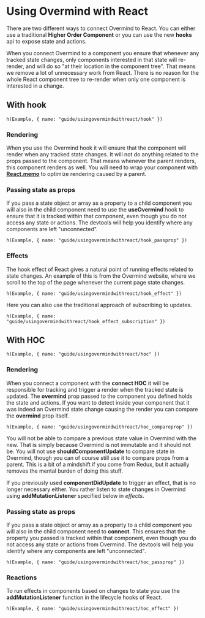 # Using Overmind with React

There are two different ways to connect Overmind to React. You can either use a traditional **Higher Order Component** or you can use the new **hooks** api to expose state and actions.

When you connect Overmind to a component you ensure that whenever any tracked state changes, only components interested in that state will re-render, and will do so "at their location in the component tree". That means we remove a lot of unnecessary work from React. There is no reason for the whole React component tree to re-render when only one component is interested in a change.

## With hook
```marksy
h(Example, { name: "guide/usingovermindwithreact/hook" })
```

### Rendering

When you use the Overmind hook it will ensure that the component will render when any tracked state changes. It will not do anything related to the props passed to the component. That means whenever the parent renders, this component renders as well. You will need to wrap your component with [**React.memo**](https://reactjs.org/docs/react-api.html#reactmemo) to optimize rendering caused by a parent.


### Passing state as props

If you pass a state object or array as a property to a child component you will also in the child component need to use the **useOvermind** hook to ensure that it is tracked within that component, even though you do not access any state or actions. The devtools will help you identify where any components are left "unconnected".

```marksy
h(Example, { name: "guide/usingovermindwithreact/hook_passprop" })
```

### Effects

The hook effect of React gives a natural point of running effects related to state changes. An example of this is from the Overmind website, where we scroll to the top of the page whenever the current page state changes.

```marksy
h(Example, { name: "guide/usingovermindwithreact/hook_effect" })
```

Here you can also use the traditional approach of subscribing to updates.

```marksy
h(Example, { name: "guide/usingovermindwithreact/hook_effect_subscription" })
```

## With HOC
```marksy
h(Example, { name: "guide/usingovermindwithreact/hoc" })
```

### Rendering

When you connect a component with the **connect HOC** it will be responsible for tracking and trigger a render when the tracked state is updated. The **overmind** prop passed to the component you defined holds the state and actions. If you want to detect inside your component that it was indeed an Overmind state change causing the render you can compare the **overmind** prop itself.

```marksy
h(Example, { name: "guide/usingovermindwithreact/hoc_compareprop" })
```

You will not be able to compare a previous state value in Overmind with the new. That is simply because Overmind is not immutable and it should not be. You will not use **shouldComponentUpdate** to compare state in Overmind, though you can of course still use it to compare props from a parent. This is a bit of a mindshift if you come from Redux, but it actually removes the mental burden of doing this stuff.

If you previously used **componentDidUpdate** to trigger an effect, that is no longer necessary either. You rather listen to state changes in Overmind using **addMutationListener** specified below in *effects*.

### Passing state as props

If you pass a state object or array as a property to a child component you will also in the child component need to **connect**. This ensures that the property you passed is tracked within that component, even though you do not access any state or actions from Overmind. The devtools will help you identify where any components are left "unconnected".

```marksy
h(Example, { name: "guide/usingovermindwithreact/hoc_passprop" })
```

### Reactions

To run effects in components based on changes to state you use the **addMutationListener** function in the lifecycle hooks of React.

```marksy
h(Example, { name: "guide/usingovermindwithreact/hoc_effect" })
```
